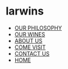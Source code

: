 # larwins
<ul id="nav-list">
									<li><a href="#our-philosopy" class="active" >OUR PHILOSOPHY</a></li>
									<li><a href="#our-wines">OUR WINES</a></li>
									<li><a href="#about-us">ABOUT US</a></li>
									<li><a href="#come-visit">COME VISIT</a></li>
									<li><a href="#contact-us">CONTACT US</a></li>
									<li><a href="#home">HOME</a></li>
</ul>
						
